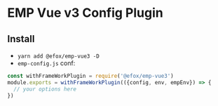 # EMP Vue v3 Config Plugin

## Install 
+ `yarn add @efox/emp-vue3 -D` 
+ `emp-config.js` conf:
```javascript
const withFrameWorkPlugin = require('@efox/emp-vue3')
module.exports = withFrameWorkPlugin(({config, env, empEnv}) => {
  // your options here
})
```